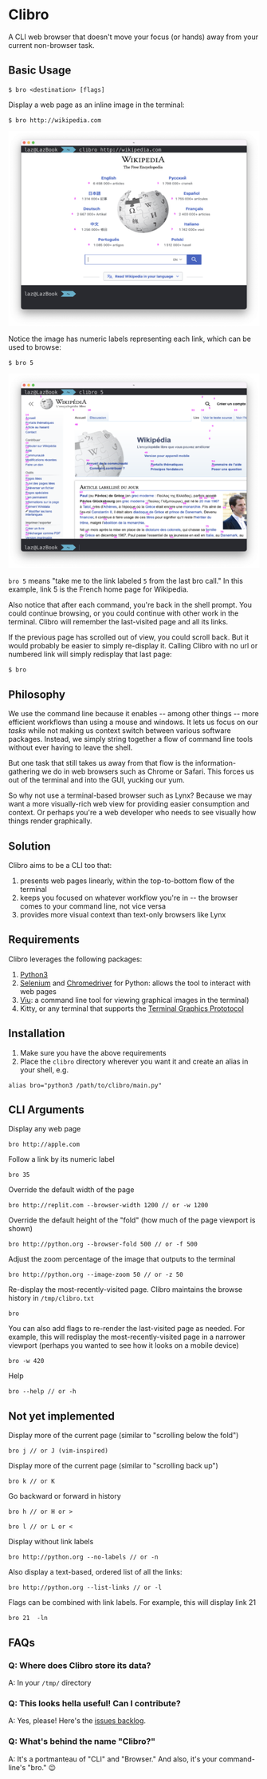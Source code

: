 # Clibro
A CLI web browser that doesn't move your focus (or hands) away from your current non-browser task.

## Basic Usage

```
$ bro <destination> [flags]
```

Display a web page as an inline image in the terminal:

```
$ bro http://wikipedia.com
```
![Screenshot of a Clibro page by URL](/screenshots/clibro-by-url.png)

Notice the image has numeric labels representing each link, which can be used to browse:

```
$ bro 5
```
![Screenshot of a Clibro page by label](/screenshots/clibro-by-label.png)

`bro 5` means "take me to the link labeled `5` from the last bro call." In this example, link 5 is the French home page for Wikipedia.

Also notice that after each command, you're back in the shell prompt. You could continue browsing, or you could continue with other work in the terminal. Clibro will remember the last-visited page and all its links.

If the previous page has scrolled out of view, you could scroll back. But it would probably be easier to simply re-display it. Calling Clibro with no url or numbered link will simply redisplay that last page:

```
$ bro
```

## Philosophy

We use the command line because it enables -- among other things -- more efficient workflows than using a mouse and windows. It lets us focus on our *tasks* while not making us context switch between various software packages. Instead, we simply string together a flow of command line tools without ever having to leave the shell.

But one task that still takes us away from that flow is the information-gathering we do in web browsers such as Chrome or Safari. This forces us out of the terminal and into the GUI, yucking our yum.

So why not use a terminal-based browser such as Lynx? Because we may want a more visually-rich web view for providing easier consumption and context. Or perhaps you're a web developer who needs to see visually how things render graphically.

## Solution

Clibro aims to be a CLI too that:

1. presents web pages linearly, within the top-to-bottom flow of the terminal
2. keeps you focused on whatever workflow you're in -- the browser comes to your command line, not vice versa
3. provides more visual context than text-only browsers like Lynx

## Requirements

Clibro leverages the following packages:

1. [Python3](https://www.python.org/downloads/)
2. [Selenium](https://selenium-python.readthedocs.io/installation.html) and [Chromedriver](https://chromedriver.chromium.org/getting-started) for Python: allows the tool to interact with web pages
3. [Viu](https://github.com/atanunq/viu): a command line tool for viewing graphical images in the terminal)
4. Kitty, or any terminal that supports the [Terminal Graphics Prototocol](https://sw.kovidgoyal.net/kitty/graphics-protocol/)

## Installation

1. Make sure you have the above requirements
2. Place the `clibro` directory wherever you want it and create an alias in your shell, e.g.
```
alias bro="python3 /path/to/clibro/main.py"
```

## CLI Arguments

Display any web page
```
bro http://apple.com
```

Follow a link by its numeric label
```
bro 35
```

Override the default width of the page
```
bro http://replit.com --browser-width 1200 // or -w 1200
```

Override the default height of the "fold" (how much of the page viewport is shown)
```
bro http://python.org --browser-fold 500 // or -f 500
```

Adjust the zoom percentage of the image that outputs to the terminal
```
bro http://python.org --image-zoom 50 // or -z 50
```

Re-display the most-recently-visited page. Clibro maintains the browse history in `/tmp/clibro.txt`
```
bro
```
You can also add flags to re-render the last-visited page as needed. For example, this will redisplay the most-recently-visited page in a narrower viewport (perhaps you wanted to see how it looks on a mobile device)
```
bro -w 420
```
Help
```
bro --help // or -h
```

## Not yet implemented

Display more of the current page (similar to "scrolling below the fold")
```
bro j // or J (vim-inspired)
```

Display more of the current page (similar to "scrolling back up")
```
bro k // or K
```

Go backward or forward in history
```
bro h // or H or >
```
```
bro l // or L or <
```

Display without link labels
```
bro http://python.org --no-labels // or -n
```

Also display a text-based, ordered list of all the links:
```
bro http://python.org --list-links // or -l
```

Flags can be combined with link labels. For example, this will display link 21 
```
bro 21  -ln
```

## FAQs

### Q: Where does Clibro store its data?
A: In your `/tmp/` directory

### Q: This looks hella useful! Can I contribute?
A: Yes, please! Here's the [issues backlog](https://github.com/oaklandgit/clibro/issues).

### Q: What's behind the name "Clibro?"
A: It's a portmanteau of "CLI" and "Browser." And also, it's your command-line's "bro." 😉
